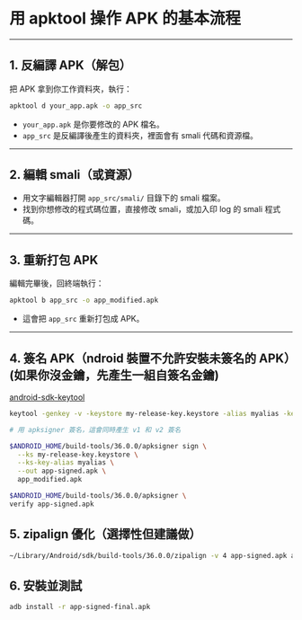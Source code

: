 # 用 apktool 操作 APK 的基本流程

---

## 1. 反編譯 APK（解包）

把 APK 拿到你工作資料夾，執行：

```bash
apktool d your_app.apk -o app_src
```

* `your_app.apk` 是你要修改的 APK 檔名。
* `app_src` 是反編譯後產生的資料夾，裡面會有 smali 代碼和資源檔。

---

## 2. 編輯 smali（或資源）

* 用文字編輯器打開 `app_src/smali/` 目錄下的 smali 檔案。
* 找到你想修改的程式碼位置，直接修改 smali，或加入印 log 的 smali 程式碼。

---

## 3. 重新打包 APK

編輯完畢後，回終端執行：

```bash
apktool b app_src -o app_modified.apk
```

* 這會把 `app_src` 重新打包成 APK。

---

## 4. 簽名 APK（ndroid 裝置不允許安裝未簽名的 APK）(如果你沒金鑰，先產生一組自簽名金鑰)

[android-sdk-keytool](../../android-sdk/android-sdk-keytool.md)

```bash 
keytool -genkey -v -keystore my-release-key.keystore -alias myalias -keyalg RSA -keysize 2048 -validity 10000
```

```bash
# 用 apksigner 簽名，這會同時產生 v1 和 v2 簽名

$ANDROID_HOME/build-tools/36.0.0/apksigner sign \
  --ks my-release-key.keystore \
  --ks-key-alias myalias \
  --out app-signed.apk \
  app_modified.apk

$ANDROID_HOME/build-tools/36.0.0/apksigner \
verify app-signed.apk

```

## 5. zipalign 優化（選擇性但建議做）
```bash
~/Library/Android/sdk/build-tools/36.0.0/zipalign -v 4 app-signed.apk app-signed-final.apk

```
## 6. 安裝並測試
```bash
adb install -r app-signed-final.apk
```
